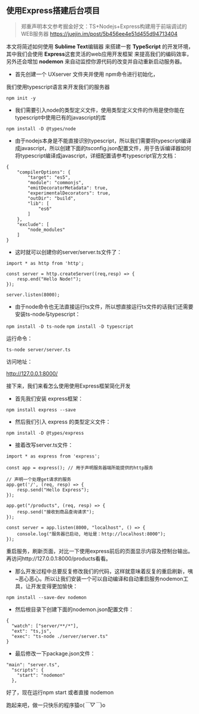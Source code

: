 ## 使用Express搭建后台项目

> 郑重声明本文参考掘金好文：TS+Nodejs+Express构建用于前端调试的WEB服务器
https://juejin.im/post/5b456ee4e51d455d94713404 

本文将简述如何使用 **Sublime Text**编辑器 来搭建一套 **TypeScript** 的开发环境，
其中我们会使用 **Express**这套灵活的web应用开发框架 来提高我们的编码效率，
另外还会增加 **nodemon** 来自动监控你源代码的改变并自动重新启动服务器。

- 首先创建一个 UXserver 文件夹并使用 npm命令进行初始化，

我们使用typescript语言来开发我们的服务器

`npm init -y`

- 我们需要引入node的类型定义文件，使用类型定义文件的作用是使你能在typescript中使用已有的javascript的库

`npm install -D @types/node`

- 由于nodejs本身是不能直接识别typescript，所以我们需要将typescript编译成javascript，所以创建下面的tsconfig.json配置文件，用于告诉编译器如何将typescript编译成javascript，详细配置请参考typescript官方文档：

```
{
    "compilerOptions": {
        "target": "es5",
        "module": "commonjs",
        "emitDecoratorMetadata": true,
        "experimentalDecorators": true,
        "outDir": "build",
        "lib": [
            "es6"
        ]
    },
    "exclude": [
        "node_modules"
    ]
}
```

- 这时就可以创建你的server/server.ts文件了：

```
import * as http from 'http';

const server = http.createServer((req,resp) => {
    resp.end("Hello Node!");
});

server.listen(8000);
```

- 由于node命令也无法直接运行ts文件，所以想直接运行ts文件的话我们还需要安装ts-node与typescript：

`npm install -D ts-node`
`npm install -D typescript`

运行命令：

`ts-node server/server.ts`

访问地址：

http://127.0.0.1:8000/

接下来，我们来看怎么使用使用Express框架简化开发

- 首先我们安装 express框架：

`npm install express --save`

- 然后我们引入 express 的类型定义文件：

`npm install -D @types/express`

- 接着改写server.ts文件：

```
import * as express from 'express';

const app = express(); // 用于声明服务器端所能提供的http服务

// 声明一个处理get请求的服务
app.get('/', (req, resp) => {
    resp.send("Hello Express");
});

app.get("/products", (req, resp) => {
    resp.send("接收到商品查询请求");
});

const server = app.listen(8000, "localhost", () => {
    console.log("服务器已启动, 地址是：http://localhost:8000");
});
```

重启服务，刷新页面，对比一下使用express前后的页面显示内容及控制台输出。
再访问http://127.0.0.1:8000/products看看。

- 那么开发过程中总要反复修改我们的代码，这样就意味着反复的重启刷新，咦~恶心恶心。所以让我们安装一个可以自动编译和自动重启服务nodemon工具，让开发变得更加愉快：

`npm install --save-dev nodemon`

- 然后根目录下创建下面的nodemon.json配置文件：

```
{
  "watch": ["server/**/*"],
  "ext": "ts,js",
  "exec": "ts-node ./server/server.ts" 
}
```

- 最后修改一下package.json文件：

```
"main": "server.ts",
  "scripts": {
    "start": "nodemon"
  },
```

好了，现在运行npm start 或者直接 nodemon

跑起来吧，做一只快乐的程序猿o(*￣▽￣*)o

